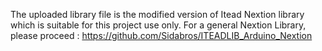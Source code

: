 The uploaded library file is the modified version of Itead Nextion library which is suitable for this project use only. For a general Nextion Library, please proceed : https://github.com/Sidabros/ITEADLIB_Arduino_Nextion
